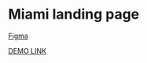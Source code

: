 # Miami landing page
[Figma](https://www.figma.com/file/nHz8bflIwJaWP3P99vKTH5/miami_home_new?node-id=16033%3A3)

[DEMO LINK](https://lilia-kuleba.github.io/lending_miami/)
